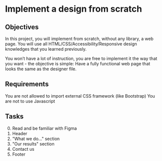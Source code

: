 # Implement a design from scratch

## Objectives

In this project, you will implement from scratch, without any library, a web page. You will use all HTML/CSS/Accessibility/Responsive design knowledges that you learned previously.

You won’t have a lot of instruction, you are free to implement it the way that you want - the objective is simple: Have a fully functional web page that looks the same as the designer file.

## Requirements

You are not allowed to import external CSS framework (like Bootstrap)
You are not to use Javascript

## Tasks 

0. Read and be familiar with Figma
1. Header
2. "What we do..." section
3. "Our results" section
4. Contact us
5. Footer

